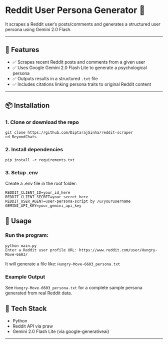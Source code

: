 # Reddit User Persona Generator 🧠

It scrapes a Reddit user’s posts/comments and generates a structured user persona using Gemini 2.0 Flash.

---

## 🔧 Features

- ✅ Scrapes recent Reddit posts and comments from a given user
- ✅ Uses Google Gemini 2.0 Flash Lite to generate a psychological persona
- ✅ Outputs results in a structured `.txt` file
- ✅ Includes citations linking persona traits to original Reddit content

---

## 📦 Installation

### 1. Clone or download the repo

```
git clone https://github.com/DiptarajSinha/reddit-scraper
cd BeyondChats
```
### 2. Install dependencies
```
pip install -r requirements.txt
```
### 3. Setup .env
Create a .env file in the root folder:
```
REDDIT_CLIENT_ID=your_id_here
REDDIT_CLIENT_SECRET=your_secret_here
REDDIT_USER_AGENT=user-persona-script by /u/yourusername
GEMINI_API_KEY=your_gemini_api_key
```

## 🚀 Usage
### Run the program:
```
python main.py
Enter a Reddit user profile URL: https://www.reddit.com/user/Hungry-Move-6603/
```
It will generate a file like: `Hungry-Move-6603_persona.txt`

### Example Output
See ```Hungry-Move-6603_persona.txt``` for a complete sample persona generated from real Reddit data.

## 🤖 Tech Stack
- Python
- Reddit API via praw
- Gemini 2.0 Flash Lite (via google-generativeai)

---
